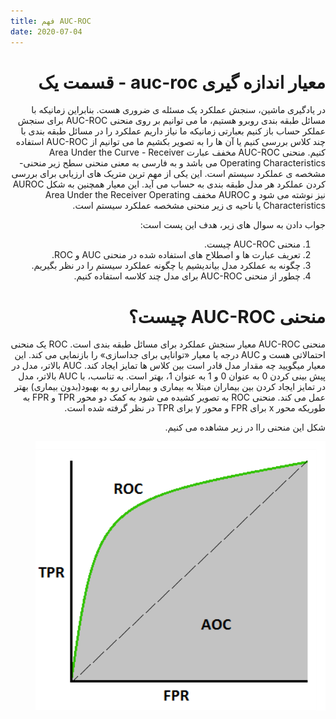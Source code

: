 ```yaml
---
title: فهم AUC-ROC 
date: 2020-07-04
---
```

<div dir='rtl' lang='fa'>

<h1>معیار اندازه گیری auc-roc - قسمت یک</h1>
<p>در یادگیری ماشین،  سنجش عملکرد یک مسئله ی ضروری هست. بنابراین زمانیکه با مسائل طبقه بندی روبرو هستیم، ما می توانیم بر روی منحنی AUC-ROC برای سنجش عملکر حساب باز کنیم بعبارتی زمانیکه ما نیاز داریم عملکرد را در  مسائل طبقه بندی با چند کلاس  بررسی کنیم یا آن ها را به تصویر بکشیم ما می توانیم از AUC-ROC استفاده کنیم.
منحنی AUC-ROC مخفف عبارت Area Under the Curve - Receiver Operating Characteristics می باشد و به فارسی به معنی منحنی سطح زیر منحنی- مشخصه ی عملکرد سیستم است.
این یکی از مهم ترین متریک های ارزیابی  برای بررسی کردن عملکرد هر مدل  طبقه بندی به حساب می آید.
این معیار همچنین به شکل AUROC نیز نوشته می شود و AUROC مخفف Area Under the Receiver Operating Characteristics یا ناحیه ی زیر منحنی مشخصه عملکرد سیستم است.</p>
<p>جواب دادن به سوال های زیر، هدف این پست است:</p>
<ol>
<li>منحنی AUC-ROC چیست.</li>
<li>تعریف عبارت ها و اصطلاح های استفاده شده در منحنی AUC و ROC.</li>
<li>چگونه به عملکرد مدل بیاندیشیم یا چگونه عملکرد سیستم را در نظر بگیریم.</li>
<li>چطور  از منحنی AUC-ROC برای مدل چند کلاسه استفاده کنیم.</li>
</ol>
<h1>منحنی AUC-ROC چیست؟</h1>
<p>منحنی AUC-ROC معیار سنجش عملکرد برای مسائل طبقه بندی است. ROC یک منحنی احتمالاتی هست و  AUC درجه یا معیار «توانایی  برای جداسازی»  را بازنمایی می کند. این معیار میگویید چه مقدار مدل قادر است بین کلاس ها تمایز ایجاد کند. AUC بالاتر، مدل در پیش بینی کردن 0 به عنوان 0 و 1 به عنوان 1، بهتر است. به تناسب، با AUC بالاتر، مدل در تمایز ایجاد کردن بین بیماران مبتلا به بیماری و بیمارانی رو به بهبود(بدون بیماری) بهتر عمل می کند. منحنی ROC به تصویر کشیده می شود به کمک دو محور TPR و FPR به طوریکه محور x برای FPR و محور y برای TPR در نظر گرفته شده است.</p>
<p>شکل این منحنی راا در زیر مشاهده می کنیم.</p>
<p><img src="assets/uploads/AUCROC.png" alt="ناحیه ی زیر منحنی مشخصه عملکرد سیستم یا auc-roc"></p>

</div>
